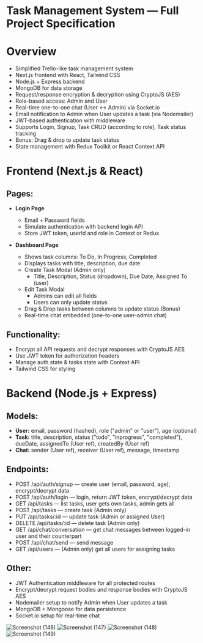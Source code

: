 # Task Management System — Full Project Specification


# Overview

- Simplified Trello-like task management system  
- Next.js frontend with React, Tailwind CSS  
- Node.js + Express backend  
- MongoDB for data storage  
- Request/response encryption & decryption using CryptoJS (AES)  
- Role-based access: Admin and User  
- Real-time one-to-one chat (User <-> Admin) via Socket.io  
- Email notification to Admin when User updates a task (via Nodemailer)  
- JWT-based authentication with middleware  
- Supports Login, Signup, Task CRUD (according to role), Task status tracking  
- Bonus: Drag & drop to update task status  
- State management with Redux Toolkit or React Context API  

# Frontend (Next.js & React)

## Pages:
- **Login Page**  
  - Email + Password fields  
  - Simulate authentication with backend login API  
  - Store JWT token, userId and role in Context or Redux  

- **Dashboard Page**  
  - Shows task columns: To Do, In Progress, Completed  
  - Displays tasks with title, description, due date  
  - Create Task Modal (Admin only)  
    - Title, Description, Status (dropdown), Due Date, Assigned To (user)  
  - Edit Task Modal  
    - Admins can edit all fields  
    - Users can only update status  
  - Drag & Drop tasks between columns to update status (Bonus)  
  - Real-time chat embedded (one-to-one user-admin chat)  

## Functionality:
- Encrypt all API requests and decrypt responses with CryptoJS AES  
- Use JWT token for authorization headers  
- Manage auth state & tasks state with Context API  
- Tailwind CSS for styling  

# Backend (Node.js + Express)

## Models:
- **User:** email, password (hashed), role ("admin" or "user"), age (optional)  
- **Task:** title, description, status ("todo", "inprogress", "completed"), dueDate, assignedTo (User ref), createdBy (User ref)  
- **Chat:** sender (User ref), receiver (User ref), message, timestamp  

## Endpoints:
- POST /api/auth/signup — create user (email, password, age), encrypt/decrypt data  
- POST /api/auth/login — login, return JWT token, encrypt/decrypt data  
- GET /api/tasks — list tasks, user gets own tasks, admin gets all  
- POST /api/tasks — create task (Admin only)  
- PUT /api/tasks/:id — update task (Admin or assigned User)  
- DELETE /api/tasks/:id — delete task (Admin only)  
- GET /api/chat/conversation — get chat messages between logged-in user and their counterpart  
- POST /api/chat/send — send message  
- GET /api/users — (Admin only) get all users for assigning tasks  

## Other:
- JWT Authentication middleware for all protected routes  
- Encrypt/decrypt request bodies and response bodies with CryptoJS AES  
- Nodemailer setup to notify Admin when User updates a task  
- MongoDB + Mongoose for data persistence  
- Socket.io setup for real-time chat


![Screenshot (146)](https://github.com/user-attachments/assets/79676302-3e37-4684-a13b-51996de85cd5)
![Screenshot (147)](https://github.com/user-attachments/assets/80b874ef-c6eb-40dc-83ab-9d70da4853f3)
![Screenshot (148)](https://github.com/user-attachments/assets/a042e0f4-abec-4b77-a30b-a3b7c03540f2)
![Screenshot (149)](https://github.com/user-attachments/assets/3ad2b2d8-20dd-4696-a693-79acbea22a8b)
